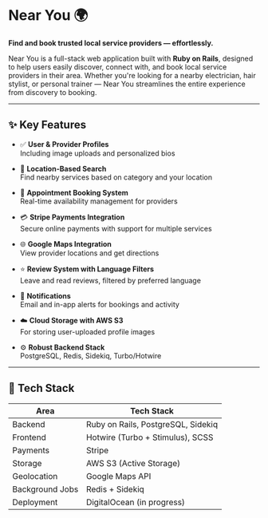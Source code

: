 # Near You 🌍

**Find and book trusted local service providers — effortlessly.**

Near You is a full-stack web application built with **Ruby on Rails**, designed to help users easily discover, connect with, and book local service providers in their area. Whether you're looking for a nearby electrician, hair stylist, or personal trainer — Near You streamlines the entire experience from discovery to booking.

---

## ✨ Key Features

- ✅ **User & Provider Profiles**  
  Including image uploads and personalized bios

- 📍 **Location-Based Search**  
  Find nearby services based on category and your location

- 📅 **Appointment Booking System**  
  Real-time availability management for providers

- 💳 **Stripe Payments Integration**  
  Secure online payments with support for multiple services

- 🌐 **Google Maps Integration**  
  View provider locations and get directions

- ⭐ **Review System with Language Filters**  
  Leave and read reviews, filtered by preferred language

- 📩 **Notifications**  
  Email and in-app alerts for bookings and activity

- ☁️ **Cloud Storage with AWS S3**  
  For storing user-uploaded profile images

- ⚙️ **Robust Backend Stack**  
  PostgreSQL, Redis, Sidekiq, Turbo/Hotwire

---

## 🚀 Tech Stack

| Area         | Tech Stack                            |
|--------------|----------------------------------------|
| Backend      | Ruby on Rails, PostgreSQL, Sidekiq     |
| Frontend     | Hotwire (Turbo + Stimulus), SCSS       |
| Payments     | Stripe                                 |
| Storage      | AWS S3 (Active Storage)                |
| Geolocation  | Google Maps API                        |
| Background Jobs | Redis + Sidekiq                     |
| Deployment   | DigitalOcean (in progress)             |


